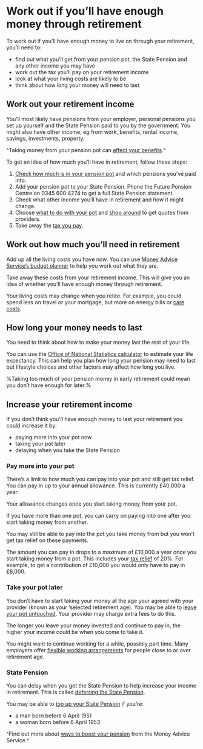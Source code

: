 # Work out if you’ll have enough money through retirement

To work out if you’ll have enough money to live on through your retirement, you’ll need to:

- find out what you’ll get from your pension pot, the State Pension and any other income you may have
- work out the tax you’ll pay on your retirement income
- look at what your living costs are likely to be
- think about how long your money will need to last 

## Work out your retirement income

You’ll most likely have pensions from your employer, personal pensions you set up yourself and the State Pension paid to you by the government. You might also have other income, eg from work, benefits, rental income, savings, investments, property.

^Taking money from your pension pot can [affect your benefits](/benefits).^

To get an idea of how much you’ll have in retirement, follow these steps:

1. [Check how much is in your pension pot](/pension-pot-value) and which pensions you’ve paid into. 
2. Add your pension pot to your State Pension. Phone the Future Pension Centre on 0345 600 4274 to get a full State Pension statement.
3. Check what other income you’ll have in retirement and how it might change.
4. Choose [what to do with your pot](/pension-pot-options) and [shop around](/shop-around) to get quotes from providers.
5. Take away the [tax you pay](/tax).

## Work out how much you’ll need in retirement

Add up all the living costs you have now. You can use [Money Advice Service’s budget planner](https://www.moneyadviceservice.org.uk/en/tools/budget-planner) to help you work out what they are. 

Take away these costs from your retirement income. This will give you an idea of whether you’ll have enough money through retirement.

Your living costs may change when you retire. For example, you could spend less on travel or your mortgage, but more on energy bills or [care costs](care-costs).

## How long your money needs to last

You need to think about how to make your money last the rest of your life. 

You can use the [Office of National Statistics calculator](http://visual.ons.gov.uk/how-long-will-my-pension-need-to-last/) to estimate your life expectancy. This can help you plan how long your pension may need to last but lifestyle choices and other factors may affect how long you live. 

%Taking too much of your pension money in early retirement could mean you don’t have enough for later.%

## Increase your retirement income

If you don’t think you’ll have enough money to last your retirement you could increase it by:

- paying more into your pot now
- taking your pot later
- delaying when you take the State Pension

###  Pay more into your pot

There’s a limit to how much you can pay into your pot and still get tax relief. You can pay in up to your annual allowance. This is currently £40,000 a year.

Your allowance changes once you start taking money from your pot. 

If you have more than one pot, you can carry on paying into one after you start taking money from another. 

You may still be able to pay into the pot you take money from but you won’t get tax relief on these payments. 

The amount you can pay in drops to a maximum of £10,000 a year once you start taking money from a pot. This includes your [tax relief](https://www.gov.uk/tax-on-your-private-pension/pension-tax-relief) of 20%. For example, to get a contribution of £10,000 you would only have to pay in £8,000.

### Take your pot later

You don’t have to start taking your money at the age your agreed with your provider (known as your ‘selected retirement age). You may be able to [leave your pot untouched](/leave-pot-untouched). Your provider may charge extra fees to do this.

The longer you leave your money invested and continue to pay in, the higher your income could be when you come to take it.

You might want to continue working for a while, possibly part time. Many employers offer [flexible working arrangements](https://www.gov.uk/flexible-working) for people close to or over retirement age.

### State Pension

You can delay when you get the State Pension to help increase your income in retirement. This is called [deferring the State Pension](https://www.gov.uk/deferring-state-pension/what-you-may-get).

You may be able to [top up your State Pension](https://www.gov.uk/statepensiontopup) if you’re:

- a man born before 6 April 1951
- a woman born before 6 April 1953

^Find out more about [ways to boost your pension](https://www.moneyadviceservice.org.uk/en/articles/ways-to-boost-your-pension-in-the-run-up-to-retirement) from the Money Advice Service.^
